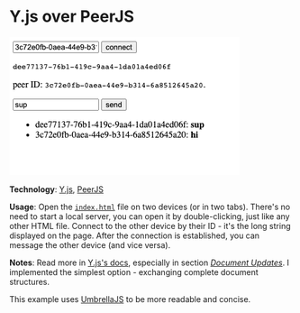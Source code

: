 # Y.js over PeerJS

![screenshot](screenshot.png)

**Technology**: [Y.js](https://yjs.dev/), [PeerJS](https://peerjs.com/) 

**Usage**: Open the [`index.html`](index.html) file on two devices (or in two tabs). There's no need to start a local server, you can open it by double-clicking, just like any other HTML file. Connect to the other device by their ID - it's the long string displayed on the page. After the connection is established, you can message the other device (and vice versa).

**Notes**: Read more in [Y.js's docs](https://docs.yjs.dev/), especially in section [*Document Updates*](https://docs.yjs.dev/api/document-updates). I implemented the simplest option - exchanging complete document structures.

This example uses [UmbrellaJS](https://umbrellajs.com/) to be more readable and concise.
